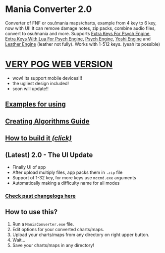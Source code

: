 # Mania Converter 2.0
Converter of FNF or osu!mania maps/charts, example from 4 key to 6 key, now with UI! It can remove damage notes, zip packs, combine audio files, convert to osu!mania and more. Supports [Extra Keys For Psych Engine](https://gamebanana.com/mods/333373), [Extra Keys With Lua For Psych Engine](https://gamebanana.com/mods/352021), [Psych Engine](https://gamebanana.com/mods/309789), [Yoshi Engine](https://gamebanana.com/mods/352532) and [Leather Engine](https://gamebanana.com/mods/334945) (leather not fully). Works with 1-512 keys. (yeah its possible)

# [VERY POG WEB VERSION](https://theleername.github.io/mania-converter/)
- wow! its support mobile devices!!!
- the ugliest design included!
- soon will update!!

## [Examples for using](https://github.com/TheLeerName/mania-converter/blob/main/docs/examples.md)

## [Creating Algorithms Guide](https://github.com/TheLeerName/mania-converter/blob/main/docs/algorithms.md)

## [How to build it *(click)*](https://github.com/TheLeerName/mania-converter/blob/main/docs/building.md)
## (Latest) 2.0 - The UI Update
- Finally UI of app
- After upload multiply files, app packs them in `.zip` file
- Support of 1-32 key, for more keys use `mccmd.exe` arguments
- Automatically making a difficulty name for all modes
### [Check past changelogs here](https://github.com/TheLeerName/mania-converter/blob/main/docs/changelogs.md)

## How to use this?
1. Run a `ManiaConverter.exe` file.
2. Edit options for your converted charts/maps.
3. Upload your charts/maps from any directory on right upper button.
4. Wait...
5. Save your charts/maps in any directory!